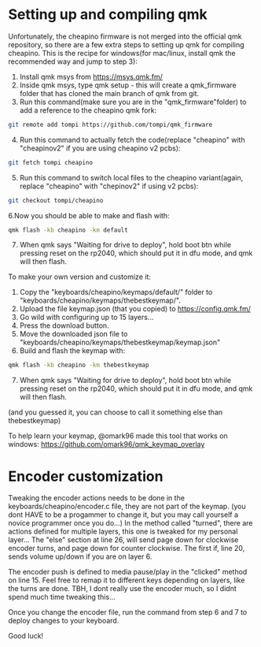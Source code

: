 Setting up and compiling qmk
============================

Unfortunately, the cheapino firmware is not merged into the official qmk repository,
so there are a few extra steps to setting up qmk for compiling cheapino.
This is the recipe for windows(for mac/linux, install qmk the recommended way and jump to step 3):

1. Install qmk msys from https://msys.qmk.fm/
2. Inside qmk msys, type qmk setup - this will create a qmk_firmware folder that has cloned the main branch of qmk from git.
3. Run this command(make sure you are in the "qmk_firmware"folder) to add a reference to the cheapino qmk fork:
```sh
git remote add tompi https://github.com/tompi/qmk_firmware
```
4. Run this command to actually fetch the code(replace "cheapino" with "cheapinov2" if you are using cheapino v2 pcbs):
```sh
git fetch tompi cheapino
```
5. Run this command to switch local files to the cheapino variant(again, replace "cheapino" with "chepinov2" if using v2 pcbs):
```sh
git checkout tompi/cheapino
```
6.Now you should be able to make and flash with:
```sh
qmk flash -kb cheapino -km default
```
7. When qmk says "Waiting for drive to deploy", hold boot btn while pressing reset on the rp2040, which should put it in dfu mode, and qmk will then flash.

To make your own version and customize it:

1. Copy the "keyboards/cheapino/keymaps/default/" folder to "keyboards/cheapino/keymaps/thebestkeymap/".
2. Upload the file keymap.json (that you copied) to https://config.qmk.fm/
3. Go wild with configuring up to 15 layers...
4. Press the download button.
5. Move the downloaded json file to "keyboards/cheapino/keymaps/thebestkeymap/keymap.json"
6. Build and flash the keymap with:
```sh
qmk flash -kb cheapino -km thebestkeymap
```
7. When qmk says "Waiting for drive to deploy", hold boot btn while pressing reset on the rp2040, which should put it in dfu mode, and qmk will then flash.

(and you guessed it, you can choose to call it something else than thebestkeymap)

To help learn your keymap, @omark96 made this tool that works on windows: https://github.com/omark96/qmk_keymap_overlay

# Encoder customization

Tweaking the encoder actions needs to be done in the keyboards/cheapino/encoder.c file, they are not part of the keymap.
(you dont HAVE to be a progammer to change it, but you may call yourself a novice programmer once you do...)
In the method called "turned", there are actions defined for multiple layers, this one is tweaked for my personal layer...
The "else" section at line 26, will send page down for clockwise encoder turns, and page down for counter clockwise.
The first if, line 20, sends volume up/down if you are on layer 6. 

The encoder push is defined to media pause/play in the "clicked" method on line 15.
Feel free to remap it to different keys depending on layers, like the turns are done.
TBH, I dont really use the encoder much, so I didnt spend much time tweaking this...

Once you change the encoder file, run the command from step 6 and 7 to deploy changes to your keyboard.

Good luck!
